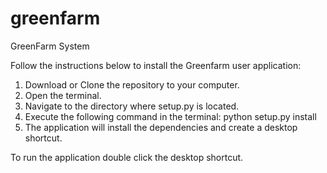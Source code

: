 # greenfarm
GreenFarm System

Follow the instructions below to install the Greenfarm user application:
  1. Download or Clone the repository to your computer.
  2. Open the terminal.
  3. Navigate to the directory where setup.py is located.
  4. Execute the following command in the terminal:
     python setup.py install
  5. The application will install the dependencies and create a desktop shortcut.

To run the application double click the desktop shortcut.
